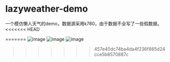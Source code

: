 # lazyweather-demo
一个模仿懒人天气的demo，数据源采用k780，由于数据不全写了一些假数据。
<<<<<<< HEAD

=======
![image](https://github.com/lufeifan531/lazyweather-demo/blob/master/pic/pic.gif)
![image](https://github.com/lufeifan531/lazyweather-demo/blob/master/pic/pic2.gif)
![image](https://github.com/lufeifan531/lazyweather-demo/blob/master/pic/pic3.gif)
>>>>>>> 457e40dc74ba4da4f236f865d24cce5b8570887c
